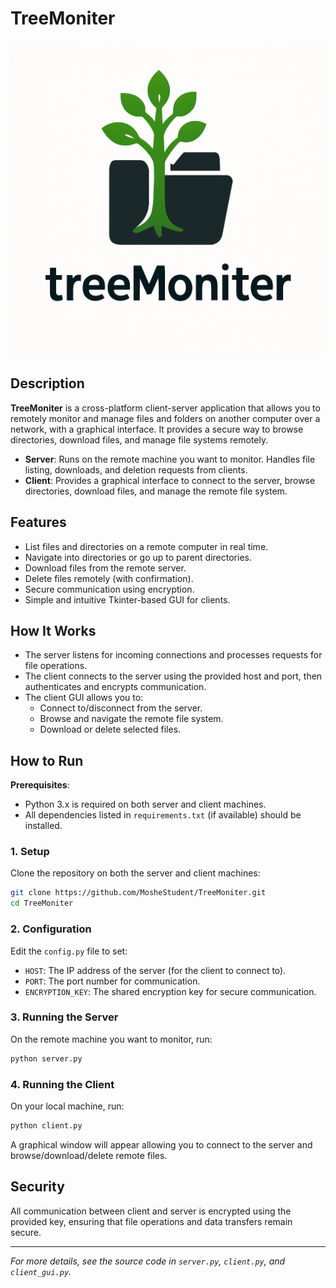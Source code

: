 # TreeMoniter

![TreeMoniter Logo](logo.png)

## Description

**TreeMoniter** is a cross-platform client-server application that allows you to remotely monitor and manage files and folders on another computer over a network, with a graphical interface. It provides a secure way to browse directories, download files, and manage file systems remotely.

- **Server**: Runs on the remote machine you want to monitor. Handles file listing, downloads, and deletion requests from clients.
- **Client**: Provides a graphical interface to connect to the server, browse directories, download files, and manage the remote file system.

## Features

- List files and directories on a remote computer in real time.
- Navigate into directories or go up to parent directories.
- Download files from the remote server.
- Delete files remotely (with confirmation).
- Secure communication using encryption.
- Simple and intuitive Tkinter-based GUI for clients.

## How It Works

- The server listens for incoming connections and processes requests for file operations.
- The client connects to the server using the provided host and port, then authenticates and encrypts communication.
- The client GUI allows you to:
  - Connect to/disconnect from the server.
  - Browse and navigate the remote file system.
  - Download or delete selected files.

## How to Run

**Prerequisites**:
- Python 3.x is required on both server and client machines.
- All dependencies listed in `requirements.txt` (if available) should be installed.

### 1. Setup

Clone the repository on both the server and client machines:
```bash
git clone https://github.com/MosheStudent/TreeMoniter.git
cd TreeMoniter
```

### 2. Configuration

Edit the `config.py` file to set:
- `HOST`: The IP address of the server (for the client to connect to).
- `PORT`: The port number for communication.
- `ENCRYPTION_KEY`: The shared encryption key for secure communication.

### 3. Running the Server

On the remote machine you want to monitor, run:
```bash
python server.py
```

### 4. Running the Client

On your local machine, run:
```bash
python client.py
```

A graphical window will appear allowing you to connect to the server and browse/download/delete remote files.

## Security

All communication between client and server is encrypted using the provided key, ensuring that file operations and data transfers remain secure.

---

*For more details, see the source code in `server.py`, `client.py`, and `client_gui.py`.*